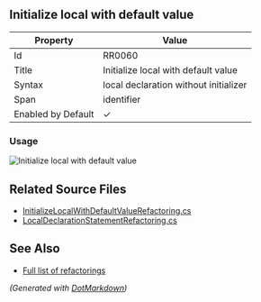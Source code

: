 ## Initialize local with default value

| Property           | Value                                 |
| ------------------ | ------------------------------------- |
| Id                 | RR0060                                |
| Title              | Initialize local with default value   |
| Syntax             | local declaration without initializer |
| Span               | identifier                            |
| Enabled by Default | &#x2713;                              |

### Usage

![Initialize local with default value](../../images/refactorings/InitializeLocalWithDefaultValue.png)

## Related Source Files

* [InitializeLocalWithDefaultValueRefactoring.cs](../../src/Refactorings/CSharp/Refactorings/InitializeLocalWithDefaultValueRefactoring.cs)
* [LocalDeclarationStatementRefactoring.cs](../../src/Refactorings/CSharp/Refactorings/LocalDeclarationStatementRefactoring.cs)

## See Also

* [Full list of refactorings](Refactorings.md)

*\(Generated with [DotMarkdown](http://github.com/JosefPihrt/DotMarkdown)\)*